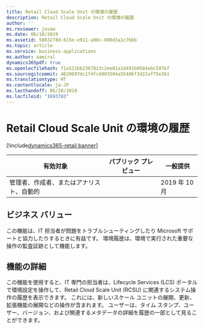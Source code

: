 ```yaml
---
title: Retail Cloud Scale Unit の環境の履歴
description: Retail Cloud Scale Unit の環境の履歴
author: ''
ms.reviewer: josaw
ms.date: 06/18/2019
ms.assetid: 5863278d-615e-e911-a96c-000d3a1c7bbb
ms.topic: article
ms.service: business-applications
ms.author: aamiral
dynamics365pdf: true
ms.openlocfilehash: f1a521bb2367823c2ee81a1d491b0584ebc597bf
ms.sourcegitcommit: 4620697dc1f4fc6903504a55406f3d22af75e361
ms.translationtype: HT
ms.contentlocale: ja-JP
ms.lasthandoff: 06/20/2019
ms.locfileid: "1693783"
---
```

# <a name="environment-history-for-retail-cloud-scale-unit"></a>Retail Cloud Scale Unit の環境の履歴
[!include[dynamics365-retail banner](../includes/dynamics365-retail.md)]

| 有効対象    |  パブリック プレビュー | 一般提供 | 
| ---------- | ---------- |---------- |
|管理者、作成者、またはアナリスト、自動的|| 2019 年 10 月|


## <a name="business-value"></a>ビジネス バリュー
<!-- bv start -->
この機能は、IT 担当者が問題をトラブルシューティングしたり Microsoft サポートと協力したりするときに有益です。 環境履歴は、環境で実行された重要な操作の監査証跡として機能します。
<!-- bv end -->



## <a name="feature-details"></a>機能の詳細
<!--feature detail start -->
この機能を使用すると、IT 専門の担当者は、Lifecycle Services (LCS) ポータルで環境設定を操作して、Retail Cloud Scale Unit (RCSU) に関連するシステム操作の履歴を表示できます。 これには、新しいスケール ユニットの展開、更新、拡張機能の展開などの操作が含まれます。 ユーザーは、タイム スタンプ、ユーザー、バージョン、および関連するメタデータの詳細を履歴の一部として見ることができます。
<!--feature detail end -->










